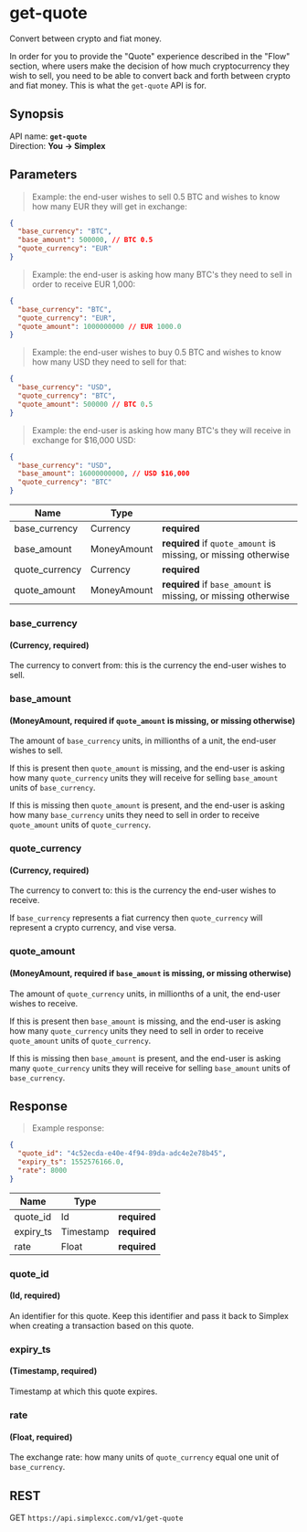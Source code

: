 # get-quote #

Convert between crypto and fiat money.

In order for you to provide the "Quote" experience described in the "Flow" section, where users make the decision of how much cryptocurrency they wish to sell, you need to be able to convert back and forth between crypto and fiat money. This is what the `get-quote` API is for.

## Synopsis ##

API name: **`get-quote`**  
Direction: **You &rarr; Simplex**

## Parameters ##

> Example: the end-user wishes to sell 0.5 BTC and wishes to know how many EUR they will get in exchange:

```json
{
  "base_currency": "BTC",
  "base_amount": 500000, // BTC 0.5
  "quote_currency": "EUR"
}
```

> Example: the end-user is asking how many BTC's they need to sell in order to receive EUR 1,000:

```json
{
  "base_currency": "BTC",
  "quote_currency": "EUR",
  "quote_amount": 1000000000 // EUR 1000.0
}
```

> Example: the end-user wishes to buy 0.5 BTC and wishes to know how many USD they need to sell for that:

```json
{
  "base_currency": "USD",
  "quote_currency": "BTC",
  "quote_amount": 500000 // BTC 0.5
}
```

> Example: the end-user is asking how many BTC's they will receive in exchange for $16,000 USD:

```json
{
  "base_currency": "USD",
  "base_amount": 16000000000, // USD $16,000
  "quote_currency": "BTC"
}
```

Name           | Type        |   |
-------------- | ----------- | - |
base_currency  | Currency    | **required**
base_amount    | MoneyAmount | **required** if `quote_amount` is missing, or missing otherwise
quote_currency | Currency    | **required**
quote_amount   | MoneyAmount | **required** if `base_amount` is missing, or missing otherwise

### base_currency ###
#### (Currency, **required**)

The currency to convert from: this is the currency the end-user wishes to sell.

### base_amount ###
#### (MoneyAmount, **required** if `quote_amount` is missing, or missing otherwise)

The amount of `base_currency` units, in millionths of a unit, the end-user wishes to sell.

If this is present then `quote_amount` is missing, and the end-user is asking how many `quote_currency` units they will receive for selling `base_amount` units of `base_currency`.

If this is missing then `quote_amount` is present, and the end-user is asking how many `base_currency` units they need to sell in order to receive `quote_amount` units of `quote_currency`.

### quote_currency ###
#### (Currency, **required**)

The currency to convert to: this is the currency the end-user wishes to receive.

If `base_currency` represents a fiat currency then `quote_currency` will represent a crypto currency, and vise versa.

### quote_amount ###
#### (MoneyAmount, **required** if `base_amount` is missing, or missing otherwise)

The amount of `quote_currency` units, in millionths of a unit, the end-user wishes to receive.

If this is present then `base_amount` is missing, and the end-user is asking how many `quote_currency` units they need to sell in order to receive `quote_amount` units of `quote_currency`.

If this is missing then `base_amount` is present, and the end-user is asking many `quote_currency` units they will receive for selling `base_amount` units of `base_currency`.

## Response ##

> Example response:

```json
{
  "quote_id": "4c52ecda-e40e-4f94-89da-adc4e2e78b45",
  "expiry_ts": 1552576166.0,
  "rate": 8000
}
```

Name      | Type      |   |
--------- | --------- | - |
quote_id  | Id        | **required**
expiry_ts | Timestamp | **required**
rate      | Float     | **required**

### quote_id ###
#### (Id, **required**)

An identifier for this quote. Keep this identifier and pass it back to Simplex when creating a transaction based on this quote.

### expiry_ts ###
#### (Timestamp, **required**)

Timestamp at which this quote expires.

### rate ###
#### (Float, **required**)

The exchange rate: how many units of `quote_currency` equal one unit of `base_currency`.

## REST ##

<span class="http-verb http-get">GET</span> `https://api.simplexcc.com/v1/get-quote`

[modeline]: # ( vim: set ts=2 sw=2 expandtab wrap linebreak: )
